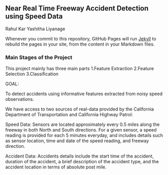 ## Near Real Time Freeway Accident Detection using Speed Data

Rahul Kar Yashitha Liyanage

Whenever you commit to this repository, GitHub Pages will run [Jekyll](https://jekyllrb.com/) to rebuild the pages in your site, from the content in your Markdown files.

### Main Stages of the Project

This project mainly has three main parts 1.Feature Extraction 2.Feature Selection 3.Classification

GOAL:

To detect accidents using informative features extracted from noisy speed observations. 

We have access to two sources of real-data provided by the California Department of Transportation and California Highway Patrol:
 
 
Speed Data:  Sensors are located approximately every 0.5 miles along the freeway in both North and South directions. For a given sensor, a speed reading is provided for each 5 minutes everyday, and includes details such as sensor location, time and date of the speed reading, and freeway direction.
 
 
Accident Data:  Accidents details include the start time of the accident, duration of the accident, a brief description of the accident type, and the accident location in terms of absolute post mile.
